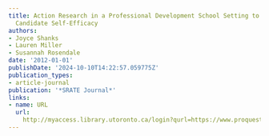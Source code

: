 ```yaml
---
title: Action Research in a Professional Development School Setting to Support Teacher
  Candidate Self-Efficacy
authors:
- Joyce Shanks
- Lauren Miller
- Susannah Rosendale
date: '2012-01-01'
publishDate: '2024-10-10T14:22:57.059775Z'
publication_types:
- article-journal
publication: '*SRATE Journal*'
links:
- name: URL
  url: 
    http://myaccess.library.utoronto.ca/login?qurl=https://www.proquest.com/docview/1312425769?accountid=14771&bdid=38382&_bd=ZODEgIiIodpWvQR4%2FRX2cAQdywk%3D
---
```

